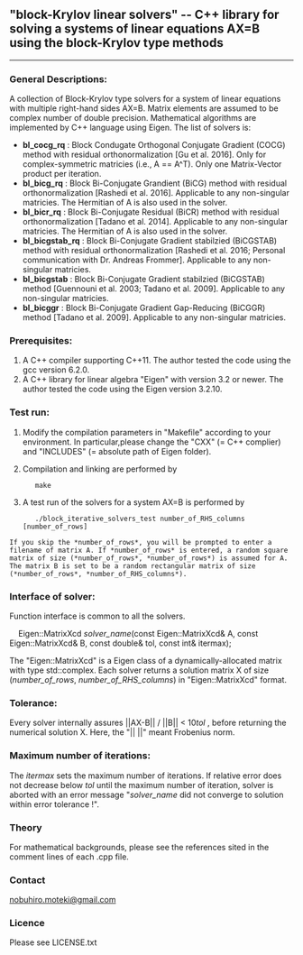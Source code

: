 ##  "block-Krylov linear solvers" -- C++ library for solving a systems of linear equations AX=B using the block-Krylov type methods
---

### General Descriptions:
  A collection of Block-Krylov type solvers for a system of linear equations with multiple right-hand sides AX=B. Matrix elements are assumed to be complex number of double precision. Mathematical algorithms are implemented by C++ language using Eigen. The list of solvers is:
  - **bl_cocg_rq** : Block Condugate Orthogonal Conjugate Gradient (COCG) method with residual orthonormalization [Gu et al. 2016]. Only for  complex-symmetric matricies (i.e., A == A^T). Only one Matrix-Vector product per iteration.
  - **bl_bicg_rq** : Block Bi-Conjugate Grandient (BiCG) method with residual orthonormalization [Rashedi et al. 2016]. Applicable to any non-singular matricies. The Hermitian of A is also used in the solver.
  - **bl_bicr_rq** : Block Bi-Conjugate Residual (BiCR) method with residual orthonormalization [Tadano et al. 2014]. Applicable to any non-singular matricies. The Hermitian of A is also used in the solver.
  - **bl_bicgstab_rq** : Block Bi-Conjugate Gradient stabilzied (BiCGSTAB) method with residual orthonormalization [Rashedi et al. 2016;  Personal communication with Dr. Andreas Frommer]. Applicable to any non-singular matricies.
  - **bl_bicgstab** : Block Bi-Conjugate Gradient stabilzied (BiCGSTAB) method [Guennouni et al. 2003; Tadano et al. 2009]. Applicable to any non-singular matricies.
  - **bl_bicggr** : Block Bi-Conjugate Gradient Gap-Reducing (BiCGGR) method [Tadano et al. 2009]. Applicable to any non-singular matricies.


### Prerequisites:
  1. A C++ compiler supporting C++11. The author tested the code using the gcc version 6.2.0.
  2. A C++ library for linear algebra "Eigen" with version 3.2 or newer. The author tested the code using the Eigen version 3.2.10.

### Test run:
  1. Modify the compilation parameters in "Makefile" according to your environment.
  In particular,please change the "CXX" (= C++ complier) and "INCLUDES" (= absolute path of Eigen folder).

  2. Compilation and linking are performed by

			make

  3. A test run of the solvers for a system AX=B is performed by
	
			./block_iterative_solvers_test number_of_RHS_columns [number_of_rows]
			
    If you skip the *number_of_rows*, you will be prompted to enter a filename of matrix A. If *number_of_rows* is entered, a random square matrix of size (*number_of_rows*, *number_of_rows*) is assumed for A. The matrix B is set to be a random rectangular matrix of size (*number_of_rows*, *number_of_RHS_columns*).  


### Interface of solver:
Function interface is common to all the solvers.

        Eigen::MatrixXcd _solver_name_(const Eigen::MatrixXcd& A, const Eigen::MatrixXcd& B, const double& tol, const int& itermax);

The "Eigen::MatrixXcd" is a Eigen class of a dynamically-allocated matrix with type std::complex<double>. Each solver returns a solution matrix X of size (*number_of_rows*, *number_of_RHS_columns*) in "Eigen::MatrixXcd" format.

### Tolerance:
Every solver internally assures ||AX-B|| / ||B|| < 10*tol* , before returning the numerical solution X. Here, the "|| ||" meant Frobenius norm.

### Maximum number of iterations:
The *itermax* sets the maximum number of iterations. If relative error does not decrease below *tol* until the maximum number of iteration, solver is aborted with an error message "*solver_name* did not converge to solution within error tolerance !".

### Theory
  For mathematical backgrounds, please see the references sited in the comment lines of each .cpp file.

### Contact
nobuhiro.moteki@gmail.com

### Licence
Please see LICENSE.txt
